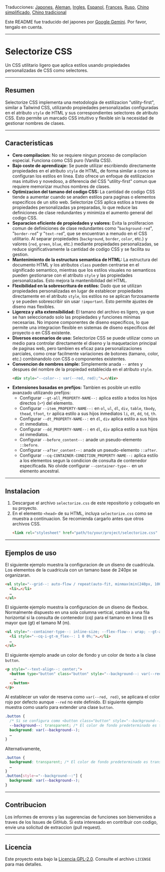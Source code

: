 Traducciones: [Japones](README.md), [Aleman](README.de.md), [Ingles](README.en.md), [Espanol](README.es.md), [Frances](README.fr.md), [Ruso](README.ru.md), [Chino simplificado](README.zh-CN.md), [Chino tradicional](README.zh-TW.md)

Este README fue traducido del japones por [Google Gemini](https://gemini.google.com). Por favor, tengalo en cuenta.

-----

# Selectorize CSS

Un CSS utilitario ligero que aplica estilos usando propiedades personalizadas de CSS como selectores.

-----

## Resumen

Selectorize CSS implementa una metodologia de estilizacion "utility-first", similar a Tailwind CSS, utilizando propiedades personalizadas configuradas en el atributo `style` de HTML y sus correspondientes selectores de atributo CSS. Esto permite un marcado CSS intuitivo y flexible sin la necesidad de gestionar nombres de clases.

-----

## Caracteristicas

  * **Cero compilacion:**
    No se requiere ningun proceso de compilacion especial. Funciona como CSS puro (Vanilla CSS).
  * **Bajo coste de aprendizaje:**
    Se puede utilizar escribiendo directamente propiedades en el atributo `style` de HTML, de forma similar a como se configuran los estilos en linea. Esto ofrece un enfoque de estilizacion mas intuitivo y novedoso, a diferencia del CSS "utility-first" comun que requiere memorizar muchos nombres de clases.
  * **Optimizacion del tamano del codigo CSS:**
    La cantidad de codigo CSS tiende a aumentar cuando se anaden estilos para paginas o elementos especificos de un sitio web. Selectorize CSS aplica estilos a traves de propiedades personalizadas ya preparadas, lo que reduce las definiciones de clase redundantes y minimiza el aumento general del codigo CSS.
  * **Separacion eficiente de propiedades y valores:**
    Evita la proliferacion comun de definiciones de clase redundantes como "`background-red`", "`border-red`" y "`text-red`", que se encuentran a menudo en el CSS utilitario. Al separar propiedades (`background`, `border`, `color`, etc.) y valores (`red`, `green`, `blue`, etc.) mediante propiedades personalizadas, se reduce significativamente la cantidad de codigo CSS y se facilita su gestion.
  * **Mantenimiento de la estructura semantica de HTML:**
    La estructura del documento HTML y los atributos `class` pueden centrarse en el significado semantico, mientras que los estilos visuales no semanticos pueden gestionarse con el atributo `style` y las propiedades personalizadas. Esto mejora la mantenibilidad del HTML.
  * **Flexibilidad en la sobrescritura de estilos:**
    Dado que se utilizan propiedades personalizadas en lugar de establecer propiedades directamente en el atributo `style`, los estilos no se aplican forzosamente y se pueden sobrescribir sin usar `!important`. Esto permite ajustes de diseno mas flexibles.
  * **Ligereza y alta extensibilidad:**
    El tamano del archivo es ligero, ya que se han seleccionado solo las propiedades y funciones minimas necesarias. No impone componentes de diseno especificos, lo que permite una integracion flexible en sistemas de diseno especificos del proyecto o en CSS existente.
  * **Diversos escenarios de uso:**
    Selectorize CSS se puede utilizar como un medio para controlar directamente el diseno y la maquetacion principal de paginas web, pero tambien es eficaz para personalizaciones parciales, como crear facilmente variaciones de botones (tamano, color, etc.) combinandolo con CSS o componentes existentes.
  * **Convencion de nombres simple:**
    Simplemente anada `--` antes y despues del nombre de la propiedad establecida en el atributo `style`.
    ```html
    <div style="--color--: var(--red, red);">…</div>
    ```
  * **Extensiones basadas en prefijos:**
    Tambien es posible un estilo avanzado utilizando prefijos:
      * Configurar `--gt-all_PROPERTY-NAME--:` aplica estilo a todos los hijos directos (`>*`) del elemento.
      * Configurar `--item_PROPERTY-NAME--:` en `ol`, `ul`, `dl`, `div`, `table`, `tbody`, `thead`, `tfoot`, `tr` aplica estilo a sus hijos inmediatos `li`, `dt`, `dd`, `td`, `th`.
      * Configurar `--dt_PROPERTY-NAME--:` en `dl`, `div` aplica estilo a sus hijos `dt` inmediatos.
      * Configurar `--dd_PROPERTY-NAME--:` en `dl`, `div` aplica estilo a sus hijos `dd` inmediatos.
      * Configurar `--before_content--:` anade un pseudo-elemento `::before`.
      * Configurar `--after_content--:` anade un pseudo-elemento `::after`.
      * Configurar `--cq-CONTAINER-CONDITION_PROPERTY-NAME--:` aplica estilo a los elementos segun la condicion de consulta de contenedor especificada. No olvide configurar `--container-type--` en un elemento ancestral.

-----

## Instalacion

1.  Descargue el archivo `selectorize.css` de este repositorio y coloquelo en su proyecto.
2.  En el elemento `<head>` de su HTML, incluya `selectorize.css` como se muestra a continuacion. Se recomienda cargarlo antes que otros archivos CSS.
    ```html
    <link rel="stylesheet" href="path/to/your/project/selectorize.css" />
    ```

-----

## Ejemplos de uso

El siguiente ejemplo muestra la configuracion de un diseno de cuadricula. Los elementos de la cuadricula con un tamano base de 240px se organizaran.

```html
<ul style="--grid--: auto-flow / repeat(auto-fit, minmax(min(240px, 100%), 1fr)); --gap--: var(--space_medium, 1rem); --background--: var(--palest-gray, #e0e0e0); --item_padding--: var(--space_large, 2rem);">
  <li>…</li>
  …
</ul>
```

El siguiente ejemplo muestra la configuracion de un diseno de flexbox. Normalmente dispuesto en una sola columna vertical, cambia a una fila horizontal si la consulta de contenedor (cq) para el tamano en linea (i) es mayor que (gt) el tamano M (m).

```html
<ul style="--container-type--: inline-size; --flex-flow--: wrap; --gt-all_flex--: 100%; --gap--: var(--space_medium, 1rem); --background--: var(--palest-gray, #e0e0e0); --item_padding--: var(--space_large, 2rem);">
  <li style="--cq-i-gt-m_flex--: 1 0 0%;">…</li>
  …
</ul>
```

El siguiente ejemplo anade un color de fondo y un color de texto a la clase `button`.

```html
<p style="--text-align--: center;">
  <button type="button" class="button" style="--background--: var(--red, red); --color--: var(--white, white);">
    …
  </button>
</p>
```

Al establecer un valor de reserva como `var(--red, red)`, se aplicara el color rojo por defecto aunque `--red` no este definido.
El siguiente ejemplo muestra como usarlo para extender una clase `button`.

```css
.button {
  /* Si se configura como <button class="button" style="--background--: var(--red, red);">…</button>, el siguiente --background-- sera sobrescrito. */
  --background--: transparent; /* El color de fondo predeterminado es transparente */
  background: var(--background--);
  …
}
```

Alternativamente,

```css
.button {
  background: transparent; /* El color de fondo predeterminado es transparente */
  …
}
.button[style~="--background--:"] {
  background: var(--background--);
}
```

-----

## Contribucion

Los informes de errores y las sugerencias de funciones son bienvenidos a traves de los Issues de GitHub.
Si esta interesado en contribuir con codigo, envie una solicitud de extraccion (pull request).

-----

## Licencia

Este proyecto esta bajo la [Licencia GPL-2.0](https://www.gnu.org/licenses/gpl-2.0.html).
Consulte el archivo `LICENSE` para mas detalles.
